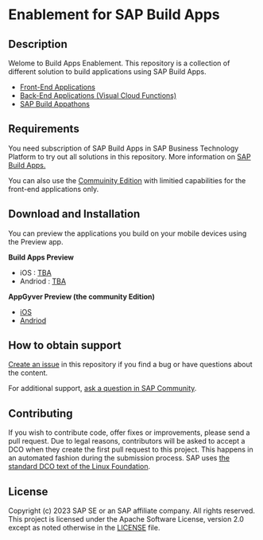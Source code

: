 # Enablement for SAP Build Apps



## Description

Welome to Build Apps Enablement. This repository is a collection of different solution to build applications using SAP Build Apps.

- <a href="https://github.com/SAP-samples/build-apps-enablement/blob/main/Workshops/front-end-applications/readme.md"> Front-End Applications</a>
- <a href=""> Back-End Applications (Visual Cloud Functions)</a>
- <a href=""> SAP Build Appathons</a>


## Requirements

You need subscription of SAP Build Apps in SAP Business Technology Platform to try out all solutions in this repository. More information on <a href="https://www.sap.com/products/technology-platform/no-code-app-builder.html">SAP Build Apps.</a>

You can also use the <a href="https://appgyver.com/community">Commuinity Edition</a> with limitied capabilities for the front-end applications only.


## Download and Installation

You can preview the applications you build on your mobile devices using the Preview app. 

<b>Build Apps Preview</b><br>
- iOS : <a href="">TBA</a><br>
- Andriod : <a href="">TBA</a>

<b> AppGyver Preview (the community Edition)</b>
- <a href="https://www.google.com/url?sa=t&rct=j&q=&esrc=s&source=web&cd=&cad=rja&uact=8&ved=2ahUKEwjjw7CM7N_8AhU4SfEDHbGfDcoQFnoECBEQAQ&url=https%3A%2F%2Fapps.apple.com%2Fus%2Fapp%2Fsap-appgyver-preview%2Fid1585856868&usg=AOvVaw2xhKmUbyAd_HiGkTg_Bq68">iOS </a>
- <a href="https://www.google.com/url?sa=t&rct=j&q=&esrc=s&source=web&cd=&cad=rja&uact=8&ved=2ahUKEwjjw7CM7N_8AhU4SfEDHbGfDcoQFnoECA4QAQ&url=https%3A%2F%2Fplay.google.com%2Fstore%2Fapps%2Fdetails%3Fid%3Dcom.sap.appgyver.preview.release%26hl%3Den%26gl%3DUS&usg=AOvVaw1qwcHnlUrPWegLNEzr2zLy"> Andriod </a>



## How to obtain support
[Create an issue](https://github.com/SAP-samples/build-apps-enablement/issues) in this repository if you find a bug or have questions about the content.
 
For additional support, [ask a question in SAP Community](https://answers.sap.com/questions/ask.html).

## Contributing
If you wish to contribute code, offer fixes or improvements, please send a pull request. Due to legal reasons, contributors will be asked to accept a DCO when they create the first pull request to this project. This happens in an automated fashion during the submission process. SAP uses [the standard DCO text of the Linux Foundation](https://developercertificate.org/).

## License
Copyright (c) 2023 SAP SE or an SAP affiliate company. All rights reserved. This project is licensed under the Apache Software License, version 2.0 except as noted otherwise in the [LICENSE](LICENSE) file.
